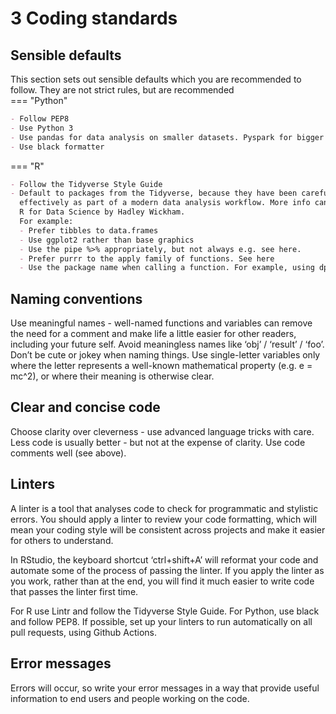 # 3 Coding standards 

## Sensible defaults

This section sets out sensible defaults which you are recommended to follow. They are not strict rules, but are recommended  
=== "Python"

``` md
- Follow PEP8
- Use Python 3
- Use pandas for data analysis on smaller datasets. Pyspark for bigger datasets
- Use black formatter
```

=== "R"

``` md 
- Follow the Tidyverse Style Guide
- Default to packages from the Tidyverse, because they have been carefully designed to work together 
  effectively as part of a modern data analysis workflow. More info can be found here: 
  R for Data Science by Hadley Wickham. 
  For example:
  - Prefer tibbles to data.frames
  - Use ggplot2 rather than base graphics
  - Use the pipe %>% appropriately, but not always e.g. see here.
  - Prefer purrr to the apply family of functions. See here
  - Use the package name when calling a function. For example, using dplyr::mutate() rather than just mutate()

```


## Naming conventions

Use meaningful names - well-named functions and variables can remove the need for a comment and make life a 
little easier for other readers, including your future self. 
Avoid meaningless names like ‘obj’ / ‘result’ / ‘foo’.
Don’t be cute or jokey when naming things.
Use single-letter variables only where the letter represents a well-known mathematical property (e.g. e = mc^2), or where their meaning is otherwise clear.

## Clear and concise code

Choose clarity over cleverness - use advanced language tricks with care.
Less code is usually better - but not at the expense of clarity.
Use code comments well (see above).

## Linters

A linter is a tool that analyses code to check for programmatic and stylistic errors. You should apply a linter to review your code formatting, which will mean your coding style will be consistent across projects and make it easier for others to understand.

In RStudio, the keyboard shortcut ‘ctrl+shift+A’ will reformat your code and automate some of the process of passing the linter. If you apply the linter as you work, rather than at the end, you will find it much easier to write code that passes the linter first time.

For R use Lintr and follow the Tidyverse Style Guide.
For Python, use black and follow PEP8.
If possible, set up your linters to run automatically on all pull requests, using Github Actions.

## Error messages
Errors will occur, so write your error messages in a way that provide useful information to end users and people working on the code.
